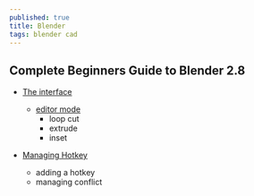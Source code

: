 ```yaml
---
published: true
title: Blender
tags: blender cad
---
```

## Complete Beginners Guide to Blender 2.8
- [The interface](https://www.youtube.com/watch?v=7MRonzqYJgw)
	- [editor mode](https://www.youtube.com/watch?v=WFzIbz2FN28)
		- loop cut
        - extrude
        - inset
       
- [Managing Hotkey](https://youtu.be/8DVB1uGItrk?t=124)
	- adding a hotkey
    - managing conflict
